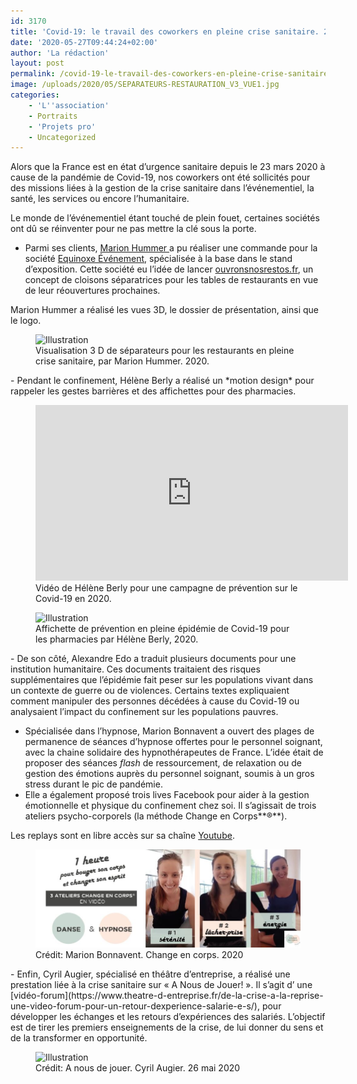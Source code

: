 ```yaml
---
id: 3170
title: 'Covid-19: le travail des coworkers en pleine crise sanitaire. 2/2'
date: '2020-05-27T09:44:24+02:00'
author: 'La rédaction'
layout: post
permalink: /covid-19-le-travail-des-coworkers-en-pleine-crise-sanitaire-2-2/
image: /uploads/2020/05/SEPARATEURS-RESTAURATION_V3_VUE1.jpg
categories:
    - 'L''association'
    - Portraits
    - 'Projets pro'
    - Uncategorized
---
```


Alors que la France est en état d’urgence sanitaire depuis le 23 mars 2020 à cause de la pandémie de Covid-19, nos coworkers ont été sollicités pour des missions liées à la gestion de la crise sanitaire dans l’événementiel, la santé, les services ou encore l’humanitaire.

Le monde de l’événementiel étant touché de plein fouet, certaines sociétés ont dû se réinventer pour ne pas mettre la clé sous la porte.

- Parmi ses clients, [Marion Hummer ](http://www.marionhummer.fr/)a pu réaliser une commande pour la société [Equinoxe Événement](https://www.equinoxe-evenement.fr/), spécialisée à la base dans le stand d’exposition. Cette société eu l’idée de lancer [ouvronsnosrestos.fr](http://ouvronsnosrestos.fr/), un concept de cloisons séparatrices pour les tables de restaurants en vue de leur réouvertures prochaines.

Marion Hummer a réalisé les vues 3D, le dossier de présentation, ainsi que le logo.

<figure class="wp-block-image"><img src="/uploads/2020/05/SEPARATEURS-RESTAURATION_V3_VUE1-1024x724.jpg" alt="Illustration"><figcaption>Visualisation 3 D de séparateurs pour les restaurants en pleine crise sanitaire, par Marion Hummer. 2020.</figcaption></figure>- Pendant le confinement, Hélène Berly a réalisé un *motion design* pour rappeler les gestes barrières et des affichettes pour des pharmacies.

<figure class="wp-block-embed-youtube wp-block-embed is-type-video is-provider-youtube wp-embed-aspect-16-9 wp-has-aspect-ratio"><div class="wp-block-embed__wrapper"><iframe allow="accelerometer; autoplay; clipboard-write; encrypted-media; gyroscope; picture-in-picture" allowfullscreen="" frameborder="0" height="281" src="https://www.youtube.com/embed/8Zwk_qBN70g?feature=oembed" title="Covid-19, doit-on relativiser ou s'inquiéter ?" width="500"></iframe></div><figcaption>Vidéo de Hélène Berly pour une campagne de prévention sur le Covid-19 en 2020.</figcaption></figure><figure class="wp-block-image"><img src="/uploads/2020/05/masques-affichette-724x1024.jpg" alt="Illustration"><figcaption>Affichette de prévention en pleine épidémie de Covid-19 pour les pharmacies par Hélène Berly, 2020.</figcaption></figure>- De son côté, Alexandre Edo a traduit plusieurs documents pour une institution humanitaire. Ces documents traitaient des risques supplémentaires que l’épidémie fait peser sur les populations vivant dans un contexte de guerre ou de violences. Certains textes expliquaient comment manipuler des personnes décédées à cause du Covid-19 ou analysaient l’impact du confinement sur les populations pauvres.

- Spécialisée dans l’hypnose, Marion Bonnavent a ouvert des plages de permanence de séances d’hypnose offertes pour le personnel soignant, avec la chaine solidaire des hypnothérapeutes de France. L’idée était de proposer des séances *flash* de ressourcement, de relaxation ou de gestion des émotions auprès du personnel soignant, soumis à un gros stress durant le pic de pandémie.
- Elle a également proposé trois lives Facebook pour aider à la gestion émotionnelle et physique du confinement chez soi. Il s’agissait de trois ateliers psycho-corporels (la méthode Change en Corps**®**).

Les replays sont en libre accès sur sa chaîne [Youtube](<http:// https://www.youtube.com/watch?v=ne-Zbf3vKGA&list=PLfU-r5qJakZYHIEofRCFV_-uOTYqsQt66>).

<figure class="wp-block-image"><img src="/uploads/2020/05/marion-bonnavent.jpg" alt="Illustration"><figcaption>Crédit: Marion Bonnavent. Change en corps. 2020</figcaption></figure>- Enfin, Cyril Augier, spécialisé en théâtre d’entreprise, a réalisé une prestation liée à la crise sanitaire sur « A Nous de Jouer! ». Il s’agit d’ une [vidéo-forum](https://www.theatre-d-entreprise.fr/de-la-crise-a-la-reprise-une-video-forum-pour-un-retour-dexperience-salarie-e-s/), pour développer les échanges et les retours d’expériences des salariés. L’objectif est de tirer les premiers enseignements de la crise, de lui donner du sens et de la transformer en opportunité.

<figure class="wp-block-image"><img src="/uploads/2020/05/Triple_perso-1264x550-1024x446.jpg" alt="Illustration"><figcaption>Crédit: A nous de jouer. Cyril Augier. 26 mai 2020</figcaption></figure>